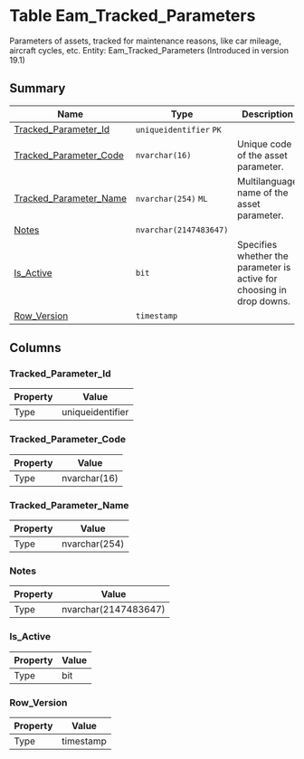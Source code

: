 # Table Eam_Tracked_Parameters

Parameters of assets, tracked for maintenance reasons, like car mileage, aircraft cycles, etc. Entity: Eam_Tracked_Parameters (Introduced in version 19.1)

## Summary

| Name | Type | Description |
| - | - | --- |
|[Tracked_Parameter_Id](#tracked_parameter_id)|`uniqueidentifier` `PK`||
|[Tracked_Parameter_Code](#tracked_parameter_code)|`nvarchar(16)` |Unique code of the asset parameter.|
|[Tracked_Parameter_Name](#tracked_parameter_name)|`nvarchar(254)` `ML`|Multilanguage name of the asset parameter.|
|[Notes](#notes)|`nvarchar(2147483647)` ||
|[Is_Active](#is_active)|`bit` |Specifies whether the parameter is active for choosing in drop downs.|
|[Row_Version](#row_version)|`timestamp` ||

## Columns

### Tracked_Parameter_Id

| Property | Value |
| - | - |
|Type|uniqueidentifier|

### Tracked_Parameter_Code

| Property | Value |
| - | - |
|Type|nvarchar(16)|

### Tracked_Parameter_Name

| Property | Value |
| - | - |
|Type|nvarchar(254)|

### Notes

| Property | Value |
| - | - |
|Type|nvarchar(2147483647)|

### Is_Active

| Property | Value |
| - | - |
|Type|bit|

### Row_Version

| Property | Value |
| - | - |
|Type|timestamp|


